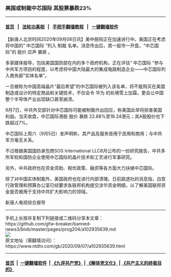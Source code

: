 ### 美国或制裁中芯国际 其股票暴跌23%
------------------------

#### [首页](https://github.com/gfw-breaker/banned-news3/blob/master/README.md) &nbsp;&nbsp;|&nbsp;&nbsp; [法轮功真相](https://github.com/begood0513/basic/blob/master/README.md)  &nbsp;&nbsp;|&nbsp;&nbsp; [手把手翻墙教程](https://github.com/gfw-breaker/guides/wiki)  &nbsp;&nbsp;|&nbsp;&nbsp; [一键翻墙软件](https://github.com/gfw-breaker/nogfw/blob/master/README.md)  



<div><div class="post_content" itemprop="articleBody">
 <p>
  【新唐人北京时间2020年09月08日讯】美中脱钩正在加速进行中。美国正在考虑将中国的“
  <ok href="https://www.ntdtv.com/gb/中芯国际.htm">
   中芯国际
  </ok>
  ”列入
  <ok href="https://www.ntdtv.com/gb/制裁.htm">
   制裁
  </ok>
  名单。消息传出后，周一股市一开盘，“中芯国际”的
  <ok href="https://www.ntdtv.com/gb/股价.htm">
   股价
  </ok>
  应声
  <ok href="https://www.ntdtv.com/gb/暴跌.htm">
   暴跌
  </ok>
  。
 </p>
 <p>
  多家媒体报导，包括美国国防部在内的多个政府机构，正在评估“
  <ok href="https://www.ntdtv.com/gb/中芯国际.htm">
   中芯国际
  </ok>
  ”参与中共军方项目的程度，以考虑将中国大陆最大的集成电路制造企业——中芯国际列入商务部“实体名单”。
 </p>
 <p>
  一旦被称为中国高端晶片“最后希望”的中芯国际被列入该名单，将不能购买在美国制造或设计的特定商品和关键技术，不仅会令
  <ok href="https://www.ntdtv.com/gb/华为.htm">
   华为
  </ok>
  的处境雪上加霜，更会让中国整个半导体产业出现缺口甚至崩溃。
 </p>
 <p>
  9月7日，中共外交部针对中芯国际可能被制裁作出回应，称美国此举将损害美国利益。当天收盘，中芯国际港股
  <ok href="https://www.ntdtv.com/gb/股价.htm">
   股价
  </ok>
  <ok href="https://www.ntdtv.com/gb/暴跌.htm">
   暴跌
  </ok>
  22.88%至18.24港元；其A股股价也下跌超过7%。
 </p>
 <p>
  中芯国际上周六（9月5日）发声明称，其产品及服务皆用于民用和商用；与中共军方毫无关系。
 </p>
 <p>
  不过根据美国国防承包商SOS International LLC8月公布的一份研究报告，中共多所军校和国防企业使用中芯国际的晶片技术和工艺进行军事研究。
 </p>
 <p>
  另外，中共政府也在资金资助、税优政策、融资等各方面大力扶植中芯国际。
 </p>
 <p>
  除了对中国实体制裁外，美国政府也在进行内部清理。日前路透社的消息指，白宫行政管理和预算办公室已经要求各联邦机构提交涉华资金明细，以了解美国联邦资金是否被用于支持中共扩大影响力的领域。
 </p>
 <p>
  新唐人电视综合报导
 </p>
 <div class="single_ad">
 </div>
</div>
</div>
<hr/>
手机上长按并复制下列链接或二维码分享本文章：<br/>
https://github.com/gfw-breaker/banned-news3/blob/master/pages/prog204/a102935639.md <br/>
<a href='https://github.com/gfw-breaker/banned-news3/blob/master/pages/prog204/a102935639.md'><img src='https://github.com/gfw-breaker/banned-news3/blob/master/pages/prog204/a102935639.md.png'/></a> <br/>
原文地址（需翻墙访问）：https://www.ntdtv.com/gb/2020/09/07/a102935639.html


------------------------
#### [首页](https://github.com/gfw-breaker/banned-news3/blob/master/README.md) &nbsp;|&nbsp; [一键翻墙软件](https://github.com/gfw-breaker/nogfw/blob/master/README.md) &nbsp;| [《九评共产党》](https://github.com/gfw-breaker/9ping.md/blob/master/README.md#九评之一评共产党是什么) | [《解体党文化》](https://github.com/gfw-breaker/jtdwh.md/blob/master/README.md) | [《共产主义的终极目的》](https://github.com/gfw-breaker/gczydzjmd.md/blob/master/README.md)


<img src='http://gfw-breaker.win/banned-news3/pages/prog204/a102935639.md' width='0px' height='0px'/>
